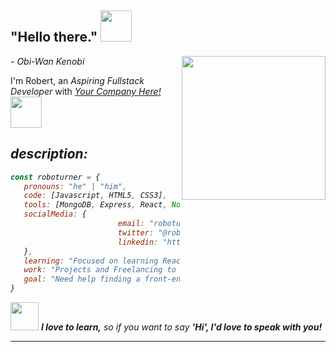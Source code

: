 <h2> "Hello there." <img src="https://images-wixmp-ed30a86b8c4ca887773594c2.wixmp.com/f/e7facb0b-5c97-4235-9e4c-b756b8a5fe26/dcmqphz-691e6781-8613-4994-9d68-c033ffa6280b.gif?token=eyJ0eXAiOiJKV1QiLCJhbGciOiJIUzI1NiJ9.eyJzdWIiOiJ1cm46YXBwOjdlMGQxODg5ODIyNjQzNzNhNWYwZDQxNWVhMGQyNmUwIiwiaXNzIjoidXJuOmFwcDo3ZTBkMTg4OTgyMjY0MzczYTVmMGQ0MTVlYTBkMjZlMCIsIm9iaiI6W1t7InBhdGgiOiJcL2ZcL2U3ZmFjYjBiLTVjOTctNDIzNS05ZTRjLWI3NTZiOGE1ZmUyNlwvZGNtcXBoei02OTFlNjc4MS04NjEzLTQ5OTQtOWQ2OC1jMDMzZmZhNjI4MGIuZ2lmIn1dXSwiYXVkIjpbInVybjpzZXJ2aWNlOmZpbGUuZG93bmxvYWQiXX0.5gTYIE1QslSwFPgKVI5wIuh8Fiy3BHfelkcR1jHkXVU" width="50"></h2><em>- Obi-Wan Kenobi</em>
<img align='right' src="https://young.scot/media/1513/working_information_digtialcareermythbustersgif_001.jpg" width="230">
<p>I'm Robert, an <em>Aspiring Fullstack Developer</em> with <em><a href="https://i.imgur.com/3RzqP13.jpg">Your Company Here!</a>&nbsp;&nbsp;<img src="https://66.media.tumblr.com/tumblr_ma0zhrQixj1rfjowdo1_500.gif" width="50"></br>

## description:
```javascript
const roboturner = {
   pronouns: "he" | "him",
   code: [Javascript, HTML5, CSS3],
   tools: [MongoDB, Express, React, Node, Docker],
   socialMedia: {
                        email: "roboturnerdev@gmail.com",
                        twitter: "@robo_turner",
                        linkedin: "https://www.linkedin.com/in/rwturnerjr/"
   },
   learning: "Focused on learning React",
   work: "Projects and Freelancing to build a portfolio.",
   goal: "Need help finding a front-end developer role in a great team!"
}
```

<img src="https://c.tenor.com/6ph1w40DrykAAAAi/handshake-joypixels.gif" width="45"> <em><b>I love to learn,</b> so if you want to say <b>'Hi', I'd love to speak with you!</b></em>

---
